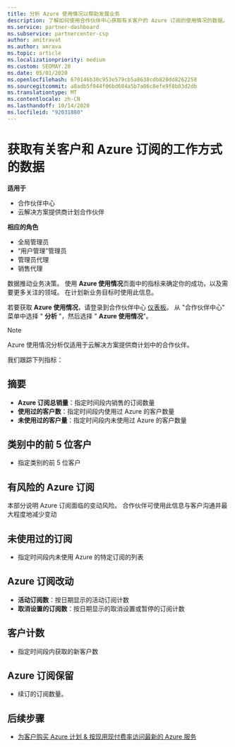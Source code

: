 ```yaml
---
title: 分析 Azure 使用情况以帮助发展业务
description: 了解如何使用合作伙伴中心获取有关客户的 Azure 订阅的使用情况的数据。 数据包括销售的订阅、有风险的订阅和正在使用的订阅。
ms.service: partner-dashboard
ms.subservice: partnercenter-csp
author: amitravat
ms.author: amrava
ms.topic: article
ms.localizationpriority: medium
ms.custom: SEOMAY.20
ms.date: 05/01/2020
ms.openlocfilehash: 670146b30c953e579cb5a8638cdb820dd8262258
ms.sourcegitcommit: a8adb5f044f06bd684a5b7a06c8efe9f8b03d2db
ms.translationtype: MT
ms.contentlocale: zh-CN
ms.lasthandoff: 10/14/2020
ms.locfileid: "92031880"
---
```

# <a name="get-data-about-how-well-your-customers-and-azure-subscriptions-are-doing"></a>获取有关客户和 Azure 订阅的工作方式的数据

**适用于**

- 合作伙伴中心
- 云解决方案提供商计划合作伙伴

**相应的角色**

- 全局管理员
- “用户管理”管理员
- 管理员代理
- 销售代理

数据推动业务决策。 使用 **Azure 使用情况**页面中的指标来确定你的成功，以及需要更多关注的领域。 在计划新业务目标时使用此信息。

若要获取 **Azure 使用情况**，请登录到合作伙伴中心 [仪表板](https:/partner.microsoft.com/dashboard)。 从 "合作伙伴中心" 菜单中选择 " **分析** "，然后选择 " **Azure 使用情况**"。

> [!NOTE]
> Azure 使用情况分析仅适用于云解决方案提供商计划中的合作伙伴。

我们跟踪下列指标：

## <a name="summary"></a>摘要

- **Azure 订阅总销量**：指定时间段内销售的订阅数量  
- **使用过的客户数**：指定时间段内使用过 Azure 的客户数量  
- **未使用过的客户量**：指定时间段内未使用过 Azure 的客户数量  

## <a name="top-5-customers-in-category"></a>类别中的前 5 位客户

- 指定类别的前 5 位客户  

## <a name="azure-subscriptions-at-risk"></a>有风险的 Azure 订阅

本部分说明 Azure 订阅面临的变动风险。 合作伙伴可使用此信息与客户沟通并最大程度地减少变动

## <a name="subscriptions-without-usage"></a>未使用过的订阅

- 指定时间段内未使用 Azure 的特定订阅的列表  

## <a name="azure-subscription-churn"></a>Azure 订阅改动

- **活动订阅数**：按日期显示的活动订阅计数  
- **取消设置的订阅数**：按日期显示的取消设置或暂停的订阅计数  

## <a name="customer-count"></a>客户计数

- 指定时间段内获取的新客户数  

## <a name="azure-subscription-retention"></a>Azure 订阅保留

- 续订的订阅数量。

 ## <a name="next-steps"></a>后续步骤

- [为客户购买 Azure 计划 & 按现用现付费率访问最新的 Azure 服务](purchase-azure-plan.md)

